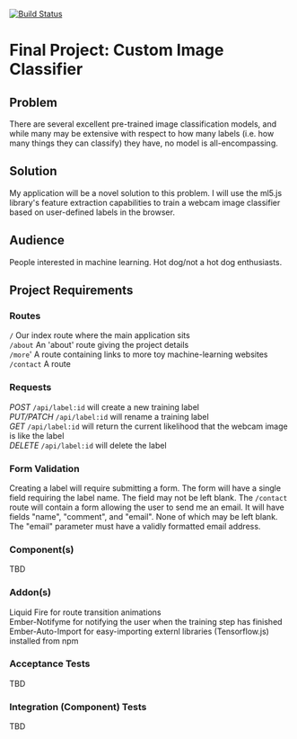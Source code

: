 [![Build Status](https://travis-ci.org/joshmin98/itp404-final-project.svg?branch=master)](https://travis-ci.org/joshmin98/itp404-final-project)

# Final Project: Custom Image Classifier 

## Problem
There are several excellent pre-trained image classification models, and while many may be extensive with respect to how many labels (i.e. how many things they can classify) they have, no model is all-encompassing.

## Solution
My application will be a novel solution to this problem. I will use the ml5.js library's feature extraction capabilities to train a webcam image classifier based on user-defined labels in the browser.

## Audience
People interested in machine learning. Hot dog/not a hot dog enthusiasts.

## Project Requirements

### Routes
`/` Our index route where the main application sits  
`/about` An 'about' route giving the project details  
`/more`' A route containing links to more toy machine-learning websites  
`/contact` A route  

### Requests
*POST* `/api/label:id` will create a new training label  
*PUT/PATCH* `/api/label:id` will rename a training label  
*GET* `/api/label:id` will return the current likelihood that the webcam image is like the label  
*DELETE* `/api/label:id` will delete the label  

### Form Validation
Creating a label will require submitting a form. The form will have a single field requiring the label name. The field may not be left blank.
The `/contact` route will contain a form allowing the user to send me an email. It will have fields "name", "comment", and "email". None of which may be left blank. The "email" parameter must have a validly formatted email address.

### Component(s)
TBD

### Addon(s)
Liquid Fire for route transition animations  
Ember-Notifyme for notifying the user when the training step has finished  
Ember-Auto-Import for easy-importing externl libraries (Tensorflow.js) installed from npm  

### Acceptance Tests
TBD

### Integration (Component) Tests
TBD
